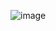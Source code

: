 ![image](https://github.com/companyakis/flutter-bootcamp/assets/77589867/f7de8284-82c4-4613-ae59-0021f068dca7)
